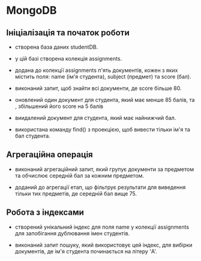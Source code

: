 # MongoDB

## Ініціалізація та початок роботи

- створена база даних studentDB.

- у цій базі створена колекція assignments.

- додана до колекції assignments п'ять документів, кожен з яких містить поля: name (ім'я студента), subject (предмет) та score (бал).

- виконаний запит, щоб знайти всі документи, де score більше 80.

- оновлений один документ для студента, який має менше 85 балів, та , збільшений його score на 5 балів 

- виидалений документ для студента, який має найнижчий бал.

- використана команду find() з проекцією, щоб вивести тільки ім'я та бал студента.

## Агрегаційна операція

- виконаний агрегаційний запит, який групує документи за предметом та обчислює середній бал за кожним предметом.

- доданий до агрегації етап, що фільтрує результати для виведення тільки тих предметів, де середній бал вище 75.

## Робота з індексами

- створений унікальний індекс для поля name у колекції assignments для запобігання дублювання імен студентів.

- виконаний запит пошуку, який використовує цей індекс, для вибірки документів, де ім'я студента починається на літеру 'A'.
